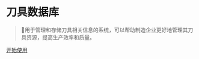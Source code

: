 <!-- _coverpage.md -->

# 刀具数据库 

> 💪用于管理和存储刀具相关信息的系统，可以帮助制造企业更好地管理其刀具资源，提高生产效率和质量。





[开始使用](/README.md)
